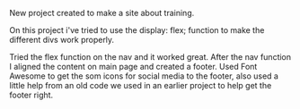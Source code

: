 New project created to make a site about training.

On this project i've tried to use the display: flex; function to make the different divs work properly.

Tried the flex function on the nav and it worked great.
After the nav function I aligned the content on main page and created a footer.
Used Font Awesome to get the som icons for social media to the footer, also used a little help from an old code we used in an earlier project to help get the footer right.

